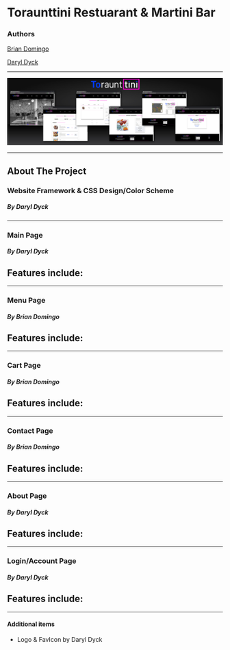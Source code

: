 # Toraunttini Restuarant & Martini Bar

### Authors
[Brian Domingo](https://github.com/BrianJayD)

[Daryl Dyck](https://github.com/daryldyck/)
___
![Screenshots](images/Screenshots.jpg)
___
## About The Project
### Website Framework & CSS Design/Color Scheme
##### By Daryl Dyck

___
### Main Page
##### By Daryl Dyck

**Features include:**
- 
___
### Menu Page
##### By Brian Domingo

**Features include:**
- 
___
### Cart Page
##### By Brian Domingo

**Features include:**
- 
___
### Contact Page
##### By Brian Domingo

**Features include:**
- 
___
### About Page
##### By Daryl Dyck

**Features include:**
- 
___
### Login/Account Page
##### By Daryl Dyck

**Features include:**
- 
___
#### Additional items
- Logo & FavIcon by Daryl Dyck